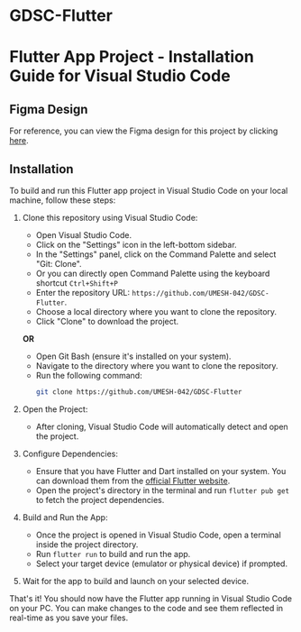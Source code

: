 # GDSC-Flutter
# Flutter App Project - Installation Guide for Visual Studio Code

## Figma Design

For reference, you can view the Figma design for this project by clicking [here](https://www.figma.com/file/KAAj6qMlkKJ0HG39omnXkP/Voting-app?type=design&node-id=0%3A1&mode=design&t=w2UcQGJIplv3kSNZ-1).

## Installation

To build and run this Flutter app project in Visual Studio Code on your local machine, follow these steps:

1. Clone this repository using Visual Studio Code:

   - Open Visual Studio Code.
   - Click on the "Settings" icon in the left-bottom sidebar.
   - In the "Settings" panel, click on the Command Palette and select "Git: Clone".
   - Or you can directly open Command Palette using the keyboard shortcut `Ctrl+Shift+P`
   - Enter the repository URL: `https://github.com/UMESH-042/GDSC-Flutter`.
   - Choose a local directory where you want to clone the repository.
   - Click "Clone" to download the project.

   **OR**

   - Open Git Bash (ensure it's installed on your system).
   - Navigate to the directory where you want to clone the repository.
   - Run the following command:
     ```bash
     git clone https://github.com/UMESH-042/GDSC-Flutter
     ```

2. Open the Project:

   - After cloning, Visual Studio Code will automatically detect and open the project.

3. Configure Dependencies:

   - Ensure that you have Flutter and Dart installed on your system. You can download them from the [official Flutter website](https://flutter.dev/docs/get-started/install).
   - Open the project's directory in the terminal and run `flutter pub get` to fetch the project dependencies.

4. Build and Run the App:

   - Once the project is opened in Visual Studio Code, open a terminal inside the project directory.
   - Run `flutter run` to build and run the app.
   - Select your target device (emulator or physical device) if prompted.

5. Wait for the app to build and launch on your selected device.

That's it! You should now have the Flutter app running in Visual Studio Code on your PC. You can make changes to the code and see them reflected in real-time as you save your files.
